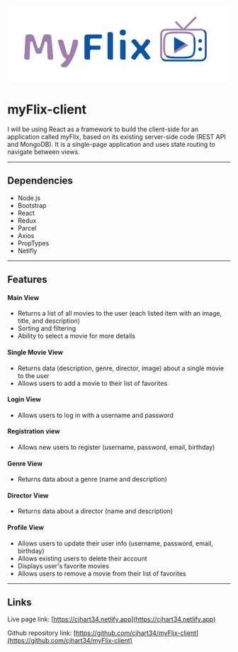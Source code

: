 #  <img src=./src/components/navbar/images/myflix.png width=600>
# myFlix-client
 I will be using React as a framework to build the client-side for an application called myFlix, based on its existing server-side code (REST API and MongoDB). It is a single-page application and uses state routing to navigate between views.

---

## Dependencies
- Node.js
- Bootstrap
- React
- Redux
- Parcel
- Axios
- PropTypes
- Netifly

---

## Features

#### Main View
* Returns a list of all movies to the user (each listed item with an image, title, and description)
* Sorting and filtering
* Ability to select a movie for more details

#### Single Movie View
* Returns data (description, genre, director, image) about a single movie to the user
* Allows users to add a movie to their list of favorites

#### Login View
* Allows users to log in with a username and password

#### Registration view
* Allows new users to register (username, password, email, birthday)

#### Genre View
* Returns data about a genre (name and description)

#### Director View
* Returns data about a director (name and description)

#### Profile View
* Allows users to update their user info (username, password, email, birthday)
* Allows existing users to delete their account
* Displays user's favorite movies
* Allows users to remove a movie from their list of favorites

---

## Links
Live page link: [https://cjhart34.netlify.app](https://cjhart34.netlify.app)

Github repository link: [https://github.com/cjhart34/myFlix-client](https://github.com/cjhart34/myFlix-client)